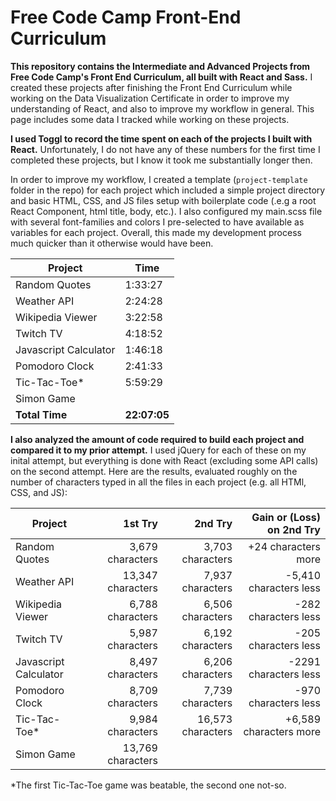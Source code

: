 # Free Code Camp Front-End Curriculum

**This repository contains the Intermediate and Advanced Projects from Free Code Camp's Front End Curriculum, all built with React and Sass.** I created these projects after finishing the Front End Curriculum while working on the Data Visualization Certificate in order to improve my understanding of React, and also to improve my workflow in general. This page includes some data I tracked while working on these projects.

**I used Toggl to record the time spent on each of the projects I built with React.** Unfortunately, I do not have any of these numbers for the first time I completed these projects, but I know it took me substantially longer then.

In order to improve my workflow, I created a template (`project-template` folder in the repo) for each project which included a simple project directory and basic HTML, CSS, and JS files setup with boilerplate code (.e.g a root React Component, html title, body, etc.). I also configured my main.scss file with several font-families and colors I pre-selected to have available as variables for each project. Overall, this made my development process much quicker than it otherwise would have been.

| Project | Time |
| ------- | ---- |
| Random Quotes | 1:33:27 |
| Weather API | 2:24:28 |
| Wikipedia Viewer | 3:22:58 |
| Twitch TV | 4:18:52 |
| Javascript Calculator | 1:46:18 |
| Pomodoro Clock | 2:41:33 |
| Tic-Tac-Toe* | 5:59:29 |
| Simon Game | |
| **Total Time** | **22:07:05** |

**I also analyzed the amount of code required to build each project and compared it to my prior attempt.** I used jQuery for each of these on my inital attempt, but everything is done with React (excluding some API calls) on the second attempt. Here are the results, evaluated roughly on the number of characters typed in all the files in each project (e.g. all HTMl, CSS, and JS):

| Project | 1st Try | 2nd Try | Gain or (Loss) on 2nd Try |
| ------- | ---------------: | --------------: | --------------------: |
| Random Quotes | 3,679 characters | 3,703 characters | +24 characters more |
| Weather API | 13,347 characters | 7,937 characters | -5,410 characters less |
| Wikipedia Viewer | 6,788 characters | 6,506 characters | -282 characters less |
| Twitch TV | 5,987 characters | 6,192 characters | -205 characters less |
| Javascript Calculator | 8,497 characters | 6,206 characters | -2291 characters less |
| Pomodoro Clock | 8,709 characters | 7,739 characters | -970 characters less|
| Tic-Tac-Toe* | 9,984 characters | 16,573 characters | +6,589 characters more |
| Simon Game | 13,769 characters |  | |

*The first Tic-Tac-Toe game was beatable, the second one not-so.